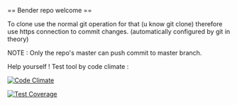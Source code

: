 == Bender repo welcome ==

To clone use the normal git operation for that (u know git clone) therefore use
https connection to commit changes. (automatically configured by git in theory)


NOTE : 
       Only the repo's master can push commit
       to master branch.
       
       
Help yourself !
Test tool by code climate :

[![Code Climate](https://codeclimate.com/github/BenderIsMyGod/EpitechStuff/badges/gpa.svg)](https://codeclimate.com/github/BenderIsMyGod/EpitechStuff)

[![Test Coverage](https://codeclimate.com/github/BenderIsMyGod/EpitechStuff/badges/coverage.svg)](https://codeclimate.com/github/BenderIsMyGod/EpitechStuff/coverage)
